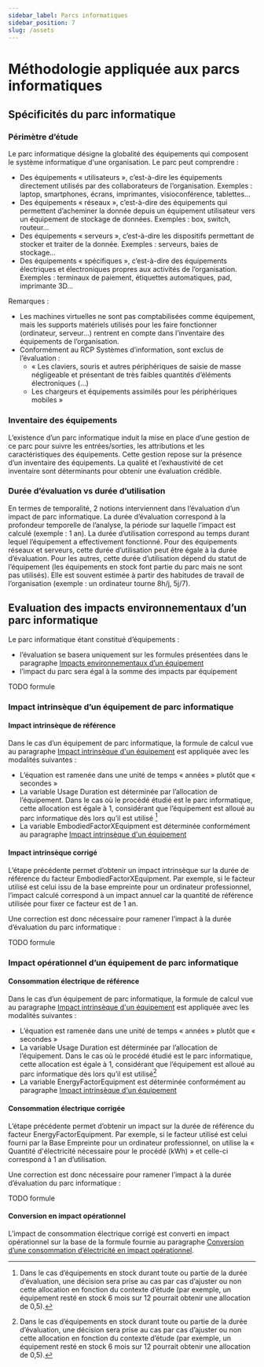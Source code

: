 ```yaml
---
sidebar_label: Parcs informatiques
sidebar_position: 7
slug: /assets
---
```


# Méthodologie appliquée aux parcs informatiques

## Spécificités du parc informatique

### Périmètre d’étude

Le parc informatique désigne la globalité des équipements qui composent le système informatique d'une organisation. Le parc peut comprendre :
- Des équipements « utilisateurs », c’est-à-dire les équipements directement utilisés par des collaborateurs de l’organisation. Exemples : laptop, smartphones, écrans, imprimantes, visioconférence, tablettes...
- Des équipements « réseaux », c’est-à-dire des équipements qui permettent d’acheminer la donnée depuis un équipement utilisateur vers un équipement de stockage de données. Exemples : box, switch, routeur…
- Des équipements « serveurs », c’est-à-dire les dispositifs permettant de stocker et traiter de la donnée. Exemples : serveurs, baies de stockage…
- Des équipements « spécifiques », c’est-à-dire des équipements électriques et électroniques propres aux activités de l’organisation. Exemples : terminaux de paiement, étiquettes automatiques, pad, imprimante 3D…

Remarques :
- Les machines virtuelles ne sont pas comptabilisées comme équipement, mais les supports matériels utilisés pour les faire fonctionner (ordinateur, serveur…) rentrent en compte dans l’inventaire des équipements de l’organisation.
- Conformément au RCP Systèmes d’information, sont exclus de l’évaluation :
  - « Les claviers, souris et autres périphériques de saisie de masse négligeable et présentant de très faibles quantités d’éléments électroniques (…)
  - Les chargeurs et équipements assimilés pour les périphériques mobiles »

### Inventaire des équipements

L’existence d’un parc informatique induit la mise en place d’une gestion de ce parc pour suivre les entrées/sorties, les attributions et les caractéristiques des équipements. Cette gestion repose sur la présence d’un inventaire des équipements. La qualité et l’exhaustivité de cet inventaire sont déterminants pour obtenir une évaluation crédible. 

### Durée d’évaluation vs durée d’utilisation

En termes de temporalité, 2 notions interviennent dans l’évaluation d’un impact de parc informatique.
La durée d’évaluation correspond à la profondeur temporelle de l’analyse, la période sur laquelle l’impact est calculé (exemple : 1 an).
La durée d’utilisation correspond au temps durant lequel l’équipement a effectivement fonctionné. Pour des équipements réseaux et serveurs, cette durée d’utilisation peut être égale à la durée d’évaluation. Pour les autres, cette durée d’utilisation dépend du statut de l’équipement (les équipements en stock font partie du parc mais ne sont pas utilisés). Elle est souvent estimée à partir des habitudes de travail de l’organisation (exemple : un ordinateur tourne 8h/j, 5j/7). 

## Evaluation des impacts environnementaux d’un parc informatique

Le parc informatique étant constitué d’équipements :
- l’évaluation se basera uniquement sur les formules présentées dans le paragraphe [Impacts environnementaux d’un équipement](general.md#impacts-environnementaux-dun-équipement)
- l’impact du parc sera égal à la somme des impacts par équipement

TODO formule

### Impact intrinsèque d’un équipement de parc informatique

#### Impact intrinsèque de référence

Dans le cas d’un équipement de parc informatique, la formule de calcul vue au paragraphe [Impact intrinsèque d'un équipement](general.md#impact-intrinsèque-dun-équipement) est appliquée avec les modalités suivantes :
- L’équation est ramenée dans une unité de temps « années » plutôt que « secondes »
- La variable Usage Duration est déterminée par l’allocation de l’équipement. Dans le cas où le procédé étudié est le parc informatique, cette allocation est égale à 1, considérant que l’équipement est alloué au parc informatique dès lors qu’il est utilisé [^1]
- La variable EmbodiedFactorXEquipment est déterminée conformément au paragraphe [Impact intrinsèque d'un équipement](general.md#impact-intrinsèque-dun-équipement)

#### Impact intrinsèque corrigé

L’étape précédente permet d’obtenir un impact intrinsèque sur la durée de référence du facteur EmbodiedFactorXEquipment. Par exemple, si le facteur utilisé est celui issu de la base empreinte pour un ordinateur professionnel, l’impact calculé correspond à un impact annuel car la quantité de référence utilisée pour fixer ce facteur est de 1 an.

Une correction est donc nécessaire pour ramener l’impact à la durée d’évaluation du parc informatique : 

TODO formule

### Impact opérationnel d’un équipement de parc informatique

#### Consommation électrique de référence

Dans le cas d’un équipement de parc informatique, la formule de calcul vue au paragraphe [Impact intrinsèque d'un équipement](general.md#impact-intrinsèque-dun-équipement) est appliquée avec les modalités suivantes :
-	L’équation est ramenée dans une unité de temps « années » plutôt que « secondes »
-	La variable Usage Duration est déterminée par l’allocation de l’équipement. Dans le cas où le procédé étudié est le parc informatique, cette allocation est égale à 1, considérant que l’équipement est alloué au parc informatique dès lors qu’il est utilisé[^1]
-	La variable EnergyFactorEquipment est déterminée conformément au paragraphe [Impact intrinsèque d'un équipement](general.md#impact-intrinsèque-dun-équipement)

#### Consommation électrique corrigée

L’étape précédente permet d’obtenir un impact sur la durée de référence du facteur EnergyFactorEquipment. Par exemple, si le facteur utilisé est celui fourni par la Base Empreinte pour un ordinateur professionnel, on utilise la « Quantité d'électricité nécessaire pour le procédé (kWh) » et celle-ci correspond à 1 an d’utilisation.

Une correction est donc nécessaire pour ramener l’impact à la durée d’évaluation du parc informatique : 

TODO formule

[^1]: Dans le cas d’équipements en stock durant toute ou partie de la durée d’évaluation, une décision sera prise au cas par cas d’ajuster ou non cette allocation en fonction du contexte d’étude (par exemple, un équipement resté en stock 6 mois sur 12 pourrait obtenir une allocation de 0,5).

#### Conversion en impact opérationnel

L’impact de consommation électrique corrigé est converti en impact opérationnel sur la base de la formule fournie au paragraphe [Conversion d’une consommation d’électricité en impact opérationnel](concepts.md#conversion-dune-consommation-délectricité-en-impact-opérationnel).


